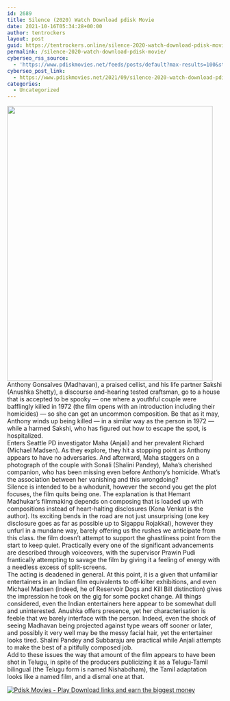 ```yaml
---
id: 2689
title: Silence (2020) Watch Download pdisk Movie
date: 2021-10-16T05:34:28+00:00
author: tentrockers
layout: post
guid: https://tentrockers.online/silence-2020-watch-download-pdisk-movie/
permalink: /silence-2020-watch-download-pdisk-movie/
cyberseo_rss_source:
  - 'https://www.pdiskmovies.net/feeds/posts/default?max-results=100&start-index=501'
cyberseo_post_link:
  - https://www.pdiskmovies.net/2021/09/silence-2020-watch-download-pdisk-movie.html
categories:
  - Uncategorized
---
```

<div class="separator">
  <a href="https://1.bp.blogspot.com/-idtOvOyAqII/YT-Sg_XVSbI/AAAAAAAAADo/qP-yS0dyhlUrpUBEr70wLqt76QQVbt2AwCLcBGAsYHQ/s2048/Silence%2B%25282020%2529%2BWatch%2BDownload%2Bpdisk%2BMovie.jpg"><img loading="lazy" border="0" data-original-height="2048" data-original-width="1536" height="640" src="https://1.bp.blogspot.com/-idtOvOyAqII/YT-Sg_XVSbI/AAAAAAAAADo/qP-yS0dyhlUrpUBEr70wLqt76QQVbt2AwCLcBGAsYHQ/w480-h640/Silence%2B%25282020%2529%2BWatch%2BDownload%2Bpdisk%2BMovie.jpg" width="480" /></a>
</div>

<div>
  <span>Anthony Gonsalves (Madhavan), a praised cellist, and his life partner Sakshi (Anushka Shetty), a discourse and-hearing tested craftsman, go to a house that is accepted to be spooky — one where a youthful couple were bafflingly killed in 1972 (the film opens with an introduction including their homicides) — so she can get an uncommon composition. Be that as it may, Anthony winds up being killed — in a similar way as the person in 1972 — while a harmed Sakshi, who has figured out how to escape the spot, is hospitalized.&nbsp;</span>
</div>

<div>
  <span>Enters Seattle PD investigator Maha (Anjali) and her prevalent Richard (Michael Madsen). As they explore, they hit a stopping point as Anthony appears to have no adversaries. And afterward, Maha staggers on a photograph of the couple with Sonali (Shalini Pandey), Maha&#8217;s cherished companion, who has been missing even before Anthony&#8217;s homicide. What&#8217;s the association between her vanishing and this wrongdoing?&nbsp;</span>
</div>

<div>
  <span>Silence is intended to be a whodunit, however the second you get the plot focuses, the film quits being one. The explanation is that Hemant Madhukar&#8217;s filmmaking depends on composing that is loaded up with compositions instead of heart-halting disclosures (Kona Venkat is the author). Its exciting bends in the road are not just unsurprising (one key disclosure goes as far as possible up to Sigappu Rojakkal), however they unfurl in a mundane way, barely offering us the rushes we anticipate from this class. the film doesn&#8217;t attempt to support the ghastliness point from the start to keep quiet. Practically every one of the significant advancements are described through voiceovers, with the supervisor Prawin Pudi frantically attempting to savage the film by giving it a feeling of energy with a needless excess of split-screens.&nbsp;</span>
</div>

<div>
  <span>The acting is deadened in general. At this point, it is a given that unfamiliar entertainers in an Indian film equivalents to off-kilter exhibitions, and even Michael Madsen (indeed, he of Reservoir Dogs and Kill Bill distinction) gives the impression he took on the gig for some pocket change. All things considered, even the Indian entertainers here appear to be somewhat dull and uninterested. Anushka offers presence, yet her characterisation is feeble that we barely interface with the person. Indeed, even the shock of seeing Madhavan being projected against type wears off sooner or later, and possibly it very well may be the messy facial hair, yet the entertainer looks tired. Shalini Pandey and Subbaraju are practical while Anjali attempts to make the best of a pitifully composed job.&nbsp;</span>
</div>

<div>
  <span>Add to these issues the way that amount of the film appears to have been shot in Telugu, in spite of the producers publicizing it as a Telugu-Tamil bilingual (the Telugu form is named Nishabdham), the Tamil adaptation looks like a named film, and a dismal one at that.</span>
</div>

[![](https://1.bp.blogspot.com/-KJZYdQTn3nw/YS8VdIdXMyI/AAAAAAAAaw4/BR8dsGkpxw0T8C_4G4ALfMA7cP79KN3kwCLcBGAsYHQ/w400-h58/play_download_buttuons-removebg-preview.png "Pdisk Movies - Play Download links and earn the biggest money")](https://kofilink.com/1/bnYya3VoMDAwbjF2?dn=1)